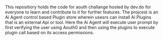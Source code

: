 This repositiory holds the code for aouth challange hosted by dev.do for everyone to learn and contribute to it for further features.
The projcest is an Ai Agent control based Plugin store wherein usesrs can install Ai Plugins that is an external Api or tool.
Here the Ai Agent will execute user prompt by first verifying the user using Aouth0 and then using the plugins to execute plugin call based on its access permissions.
